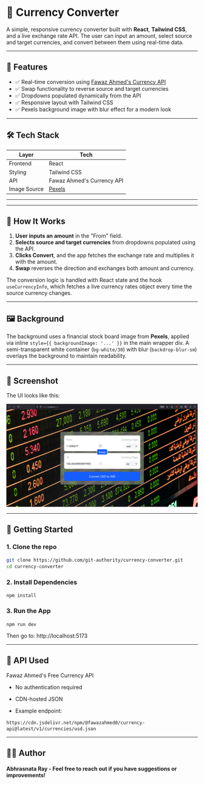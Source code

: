 # 💱 Currency Converter

A simple, responsive currency converter built with **React**, **Tailwind CSS**, and a live exchange rate API. The user can input an amount, select source and target currencies, and convert between them using real-time data.


---

## 🚀 Features

- ✅ Real-time conversion using [Fawaz Ahmed's Currency API](https://github.com/fawazahmed0/currency-api)
- ✅ Swap functionality to reverse source and target currencies
- ✅ Dropdowns populated dynamically from the API
- ✅ Responsive layout with Tailwind CSS
- ✅ Pexels background image with blur effect for a modern look

---

## 🛠️ Tech Stack

| Layer        | Tech                      |
|--------------|---------------------------|
| Frontend     | React                     |
| Styling      | Tailwind CSS              |
| API          | Fawaz Ahmed's Currency API |
| Image Source | [Pexels](https://www.pexels.com) |

---


---

## 🧠 How It Works

1. **User inputs an amount** in the "From" field.
2. **Selects source and target currencies** from dropdowns populated using the API.
3. **Clicks Convert**, and the app fetches the exchange rate and multiplies it with the amount.
4. **Swap** reverses the direction and exchanges both amount and currency.

The conversion logic is handled with React state and the hook `useCurrencyInfo`, which fetches a live currency rates object every time the source currency changes.

---

## 🖼 Background

The background uses a financial stock board image from **Pexels**, applied via inline `style={{ backgroundImage: '...' }}` in the main wrapper div. A semi-transparent white container (`bg-white/30`) with blur (`backdrop-blur-sm`) overlays the background to maintain readability.

---

## 📸 Screenshot

The UI looks like this:

![App Screenshot](./public/App-Screenshot.png)

---

## 🧪 Getting Started

### 1. Clone the repo
```bash
git clone https://github.com/git-authority/currency-converter.git
cd currency-converter
```

### 2. Install Dependencies

```
npm install
```

### 3. Run the App

```
npm run dev
```

Then go to: http://localhost:5173


---

## 🔗 API Used

Fawaz Ahmed's Free Currency API

  - No authentication required

  - CDN-hosted JSON

  - Example endpoint:

  ```
  https://cdn.jsdelivr.net/npm/@fawazahmed0/currency-api@latest/v1/currencies/usd.json
  ```

  ---

## 🙋‍♂️ Author

#### Abhrasnata Ray - Feel free to reach out if you have suggestions or improvements!
